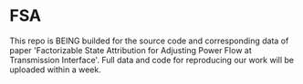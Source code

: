 # FSA
This repo is BEING builded for the source code and corresponding data of paper 'Factorizable State Attribution for Adjusting Power Flow at Transmission Interface'.
Full data and code for reproducing our work will be uploaded within a week.
